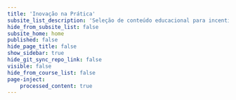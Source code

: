 ```yaml
---
title: 'Inovação na Prática'
subsite_list_description: 'Seleção de conteúdo educacional para incentivar o desenvolvimento de inovação em projetos colaborativos.'
hide_from_subsite_list: false
subsite_home: home
published: false
hide_page_title: false
show_sidebar: true
hide_git_sync_repo_link: false
visible: false
hide_from_course_list: false
page-inject:
    processed_content: true
---
```

